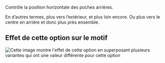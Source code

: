 Contrôle la position horizontale des poches arrières.

En d’autres termes, plus vers l’extérieur, et plus loin encore. Ou plus vers le centre en arrière et donc plus près ensemble.

## Effet de cette option sur le motif

![Cette image montre l'effet de cette option en superposant plusieurs variantes qui ont une valeur différente pour cette option](charlie_backpockethorizontalplacement_sample.svg "Effet de cette option sur le motif")
